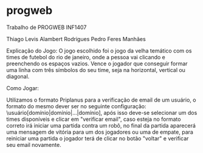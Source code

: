 # progweb
Trabalho de PROGWEB INF1407

Thiago Levis Alambert Rodrigues
Pedro Feres Manhães

Explicação do Jogo:
O jogo escolhido foi o jogo da velha temático com os times de futebol do rio de janeiro, onde a pessoa vai clicando e preenchendo os espaços vazios.
Vence o jogador que conseguir formar uma linha com três símbolos do seu time, seja na horizontal, vertical ou diagonal.

Como Jogar:

Utilizamos o formato Priplanus para a verificação de email de um usuário, o formato do mesmo dever ser no seguinte configuração: \usuário[domínio|domínio|...|domínio],
após isso deve-se selecionar um dos times disponíveis e clicar em "verificar email", caso esteja no formato correto irá iniciar uma partida contra um robô, no final da partida
aparecerá uma mensagem de vitória para um dos jogadores ou uma de empate, para reiniciar uma partida o jogador terá de clicar no botão "voltar" e verificar seu email novamente.
